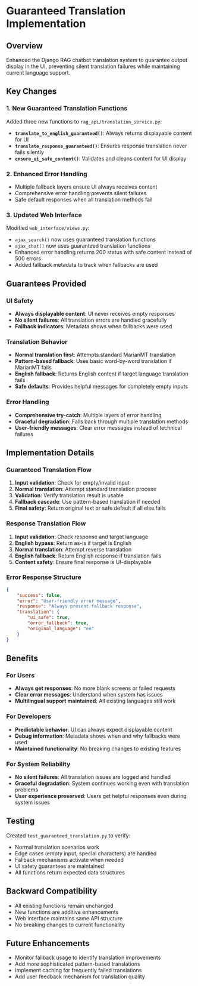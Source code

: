 # Guaranteed Translation Implementation

## Overview
Enhanced the Django RAG chatbot translation system to guarantee output display in the UI, preventing silent translation failures while maintaining current language support.

## Key Changes

### 1. New Guaranteed Translation Functions
Added three new functions to `rag_api/translation_service.py`:

- **`translate_to_english_guaranteed()`**: Always returns displayable content for UI
- **`translate_response_guaranteed()`**: Ensures response translation never fails silently  
- **`ensure_ui_safe_content()`**: Validates and cleans content for UI display

### 2. Enhanced Error Handling
- Multiple fallback layers ensure UI always receives content
- Comprehensive error handling prevents silent failures
- Safe default responses when all translation methods fail

### 3. Updated Web Interface
Modified `web_interface/views.py`:
- `ajax_search()` now uses guaranteed translation functions
- `ajax_chat()` now uses guaranteed translation functions
- Enhanced error handling returns 200 status with safe content instead of 500 errors
- Added fallback metadata to track when fallbacks are used

## Guarantees Provided

### UI Safety
- **Always displayable content**: UI never receives empty responses
- **No silent failures**: All translation errors are handled gracefully
- **Fallback indicators**: Metadata shows when fallbacks were used

### Translation Behavior
- **Normal translation first**: Attempts standard MarianMT translation
- **Pattern-based fallback**: Uses basic word-by-word translation if MarianMT fails
- **English fallback**: Returns English content if target language translation fails
- **Safe defaults**: Provides helpful messages for completely empty inputs

### Error Handling
- **Comprehensive try-catch**: Multiple layers of error handling
- **Graceful degradation**: Falls back through multiple translation methods
- **User-friendly messages**: Clear error messages instead of technical failures

## Implementation Details

### Guaranteed Translation Flow
1. **Input validation**: Check for empty/invalid input
2. **Normal translation**: Attempt standard translation process
3. **Validation**: Verify translation result is usable
4. **Fallback cascade**: Use pattern-based translation if needed
5. **Final safety**: Return original text or safe default if all else fails

### Response Translation Flow
1. **Input validation**: Check response and target language
2. **English bypass**: Return as-is if target is English
3. **Normal translation**: Attempt reverse translation
4. **English fallback**: Return English response if translation fails
5. **Content safety**: Ensure final response is UI-displayable

### Error Response Structure
```json
{
    "success": false,
    "error": "User-friendly error message",
    "response": "Always present fallback response",
    "translation": {
        "ui_safe": true,
        "error_fallback": true,
        "original_language": "en"
    }
}
```

## Benefits

### For Users
- **Always get responses**: No more blank screens or failed requests
- **Clear error messages**: Understand when system has issues
- **Multilingual support maintained**: All existing languages still work

### For Developers
- **Predictable behavior**: UI can always expect displayable content
- **Debug information**: Metadata shows when and why fallbacks were used
- **Maintained functionality**: No breaking changes to existing features

### For System Reliability
- **No silent failures**: All translation issues are logged and handled
- **Graceful degradation**: System continues working even with translation problems
- **User experience preserved**: Users get helpful responses even during system issues

## Testing
Created `test_guaranteed_translation.py` to verify:
- Normal translation scenarios work
- Edge cases (empty input, special characters) are handled
- Fallback mechanisms activate when needed
- UI safety guarantees are maintained
- All functions return expected data structures

## Backward Compatibility
- All existing functions remain unchanged
- New functions are additive enhancements
- Web interface maintains same API structure
- No breaking changes to current functionality

## Future Enhancements
- Monitor fallback usage to identify translation improvements
- Add more sophisticated pattern-based translations
- Implement caching for frequently failed translations
- Add user feedback mechanism for translation quality